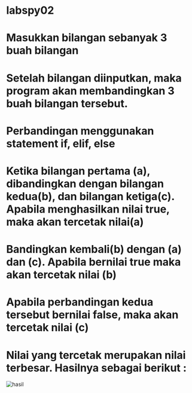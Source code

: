 # labspy02
# Masukkan bilangan sebanyak 3 buah bilangan
# Setelah bilangan diinputkan, maka program akan membandingkan 3 buah bilangan tersebut.
# Perbandingan menggunakan statement if, elif, else
# Ketika bilangan pertama (a), dibandingkan dengan bilangan kedua(b), dan bilangan ketiga(c). Apabila menghasilkan nilai true, maka akan tercetak nilai(a)
# Bandingkan kembali(b) dengan (a) dan (c). Apabila bernilai true maka akan tercetak nilai (b)
# Apabila perbandingan kedua tersebut bernilai false, maka akan tercetak nilai (c)
# Nilai yang tercetak merupakan nilai terbesar. Hasilnya sebagai berikut :
![hasil](https://user-images.githubusercontent.com/57063216/68129144-a35e3100-ff4b-11e9-83eb-248d290db3be.png)

